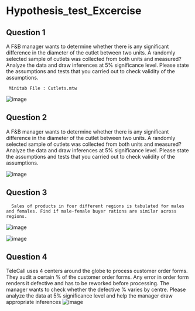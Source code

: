 # Hypothesis_test_Excercise

## Question 1
A F&B manager wants to determine whether there is any significant difference in the diameter of the cutlet between two units. A randomly selected sample of cutlets was collected from both units and measured? Analyze the data and draw inferences at 5% significance level. Please state the assumptions and tests that you carried out to check validity of the assumptions.


     Minitab File : Cutlets.mtw
![image](https://user-images.githubusercontent.com/99672298/158111091-9ce88a4c-fc8c-4d70-b2c5-ae41455a4c15.png)

## Question 2
A F&B manager wants to determine whether there is any significant difference in the diameter of the cutlet between two units. A randomly selected sample of cutlets was collected from both units and measured? Analyze the data and draw inferences at 5% significance level. Please state the assumptions and tests that you carried out to check validity of the assumptions.



![image](https://user-images.githubusercontent.com/99672298/158111114-bd7e872b-bb71-44e9-ae1f-cdd3f113f51a.png)

## Question 3
      Sales of products in four different regions is tabulated for males and females. Find if male-female buyer rations are similar across regions.
![image](https://user-images.githubusercontent.com/99672298/158111131-17759745-9b8c-4701-be65-76bb824b00f5.png)

![image](https://user-images.githubusercontent.com/99672298/158111211-2a7b8953-8e81-4898-8e4f-d751acc18ada.png)

## Question 4
TeleCall uses 4 centers around the globe to process customer order forms. They audit a certain %  of the customer order forms. Any error in order form renders it defective and has to be reworked before processing.  The manager wants to check whether the defective %  varies by centre. Please analyze the data at 5% significance level and help the manager draw appropriate inferences
![image](https://user-images.githubusercontent.com/99672298/158111311-32e403ff-bb8d-4a78-aaa5-c1eaf4972005.png)

